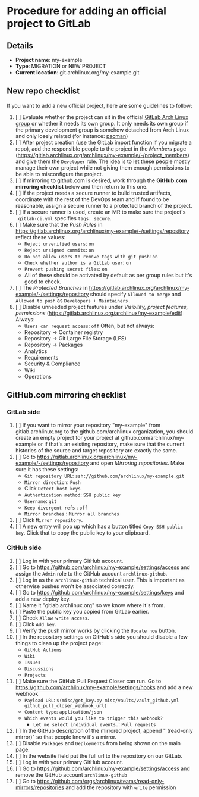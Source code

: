<!--
This template should be used by DevOps members when adding a repository to GitLab.
It can be used for migrations as well as new projects.
-->

# Procedure for adding an official project to GitLab

## Details
- **Project name**: my-example
- **Type**: MIGRATION or NEW PROJECT <!-- delete one of these -->
- **Current location**: git.archlinux.org/my-example.git <!-- delete this line if it's a new project and not a migration -->

## New repo checklist

If you want to add a new official project, here are some guidelines to follow:

1. [ ] Evaluate whether the project can sit in the official [GitLab Arch Linux group](https://gitlab.archlinux.org/archlinux)
       or whether it needs its own group. It only needs its own group if the primary
       development group is somehow detached from Arch Linux and only losely related (for instance: [pacman](https://gitlab.archlinux.org/pacman))
1. [ ] After project creation (use the GitLab import function if you migrate a repo), add the responsible people to the project
       in the *Members* page (https://gitlab.archlinux.org/archlinux/my-example/-/project_members)
       and give them the `Developer` role. The idea is to let these people mostly manage their own project while not giving them
       enough permissions to be able to misconfigure the project.
1. [ ] If mirroring to github.com is desired, work through the **GitHub.com mirroring checklist**
       below and then return to this one.
1. [ ] If the project needs a secure runner to build trusted artifacts, coordinate with
       the rest of the DevOps team and if found to be reasonable, assign a secure runner
       to a protected branch of the project.
1. [ ] If a secure runner is used, create an MR to make sure the project's `.gitlab-ci.yml` specifies
       `tags: secure`.
1. [ ] Make sure that the *Push Rules* in https://gitlab.archlinux.org/archlinux/my-example/-/settings/repository
       reflect these values:
   - `Reject unverified users`: `on`
   - `Reject unsigned commits`: `on`
   - `Do not allow users to remove tags with git push`: `on`
   - `Check whether author is a GitLab user`: `on`
   - `Prevent pushing secret files`: `on`
   - All of these should be activated by default as per group rules but it's good to check.
1. [ ] The *Protected Branches* in https://gitlab.archlinux.org/archlinux/my-example/-/settings/repository should specify
       `Allowed to merge` and `Allowed to push` as `Developers + Maintainers.`
1. [ ] Disable unneeded project features under *Visibility, project features, permissions* (https://gitlab.archlinux.org/archlinux/my-example/edit)
   Always:
   - `Users can request access`: `off`
   Often, but not always:
   - Repository -> Container registry
   - Repository -> Git Large File Storage (LFS)
   - Repository -> Packages
   - Analytics
   - Requirements
   - Security & Compliance
   - Wiki
   - Operations

## GitHub.com mirroring checklist

### GitLab side

1. [ ] If you want to mirror your repository "my-example" from gitlab.archlinux.org to the github.com/archlinux organization,
       you should create an empty project for your project at github.com/archlinux/my-example or
       if that's an existing repository, make sure that the current histories of the source and
       target repository are exactly the same.
1. [ ] Go to https://gitlab.archlinux.org/archlinux/my-example/-/settings/repository and open
       *Mirroring repositories*. Make sure it has these settings:
   - `Git repository URL`: `ssh://github.com/archlinux/my-example.git`
   - `Mirror direction`: `Push`
   - Click `Detect host keys`
   - `Authentication method`: `SSH public key`
   - `Username`: `git`
   - `Keep divergent refs` : `off`
   - `Mirror branches` : `Mirror all branches`
1. [ ] Click `Mirror repository`.
1. [ ] A new entry will pop up which has a button titled `Copy SSH public key`. Click that to copy the public key to your clipboard.

### GitHub side

1. [ ] Log in with your primary GitHub account.
1. [ ] Go to https://github.com/archlinux/my-example/settings/access and assign the `Admin` role to the GitHub account
       `archlinux-github`.
1. [ ] Log in as the `archlinux-github` technical user. This is important as otherwise pushes won't be associated correctly.
1. [ ] Go to https://github.com/archlinux/my-example/settings/keys and add a new deploy key.
1. [ ] Name it "gitlab.archlinux.org" so we know where it's from.
1. [ ] Paste the public key you copied from GitLab earlier.
1. [ ] Check `Allow write access`.
1. [ ] Click `Add key`.
1. [ ] Verify the push mirror works by clicking the `Update now` button.
1. [ ] In the repository settings on GitHub's side you should disable a few things to clean up the project page:
   - `GitHub Actions`
   - `Wiki`
   - `Issues`
   - `Discussions`
   - `Projects`
1. [ ] Make sure the GitHub Pull Request Closer can run.
       Go to https://github.com/archlinux/my-example/settings/hooks and add a new webhook
   - `Payload URL`: `$(misc/get_key.py misc/vaults/vault_github.yml github_pull_closer_webhook_url)`
   - `Content type`: `application/json`
   - `Which events would you like to trigger this webhook?`
     - `Let me select individual events.`: `Pull requests`
1. [ ] In the GitHub description of the mirrored project, append " (read-only mirror)" so that people know it's a mirror.
1. [ ] Disable `Packages` and `Deployments` from being shown on the main page.
1. [ ] In the website field put the full url to the repository on our GitLab.
1. [ ] Log in with your primary GitHub account.
1. [ ] Go to https://github.com/archlinux/my-example/settings/access and remove the GitHub account `archlinux-github`
1. [ ] Go to https://github.com/orgs/archlinux/teams/read-only-mirrors/repositories and add the repository with `write` permission
